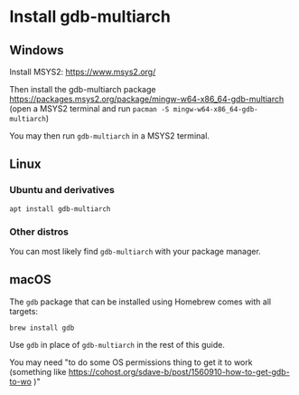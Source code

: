# Install gdb-multiarch

## Windows

Install MSYS2: https://www.msys2.org/

Then install the gdb-multiarch package https://packages.msys2.org/package/mingw-w64-x86_64-gdb-multiarch (open a MSYS2 terminal and run `pacman -S mingw-w64-x86_64-gdb-multiarch`)

You may then run `gdb-multiarch` in a MSYS2 terminal.

## Linux

### Ubuntu and derivatives

`apt install gdb-multiarch`

### Other distros

You can most likely find `gdb-multiarch` with your package manager.

## macOS

The `gdb` package that can be installed using Homebrew comes with all targets:

`brew install gdb`

Use `gdb` in place of `gdb-multiarch` in the rest of this guide.

You may need "to do some OS permissions thing to get it to work (something like https://cohost.org/sdave-b/post/1560910-how-to-get-gdb-to-wo )"
